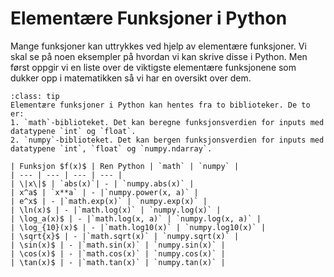 # Elementære Funksjoner i Python

Mange funksjoner kan uttrykkes ved hjelp av elementære funksjoner. Vi skal se på noen eksempler på hvordan vi kan skrive disse i Python. Men først oppgir vi en liste over de viktigste elementære funksjonene som dukker opp i matematikken så vi har en oversikt over dem.

```{admonition}  Liste over elementære funksjoner
:class: tip
Elementære funksjoner i Python kan hentes fra to biblioteker. De to er:
1. `math`-biblioteket. Det kan beregne funksjonsverdien for inputs med datatypene `int` og `float`.
2. `numpy`-biblioteket. Det kan bergen funksjonsverdien for inputs med datatypene `int`, `float` og `numpy.ndarray`.

| Funksjon $f(x)$ | Ren Python | `math` | `numpy` |
| --- | --- | --- | --- |
| \|x\|$ | `abs(x)`| - | `numpy.abs(x)` |
| x^a$ | `x**a` | - |`numpy.power(x, a)` |
| e^x$ | - |`math.exp(x)` | `numpy.exp(x)` |
| \ln(x)$ | - |`math.log(x)` | `numpy.log(x)` |
| \log_a(x)$ | - |`math.log(x, a)` | `numpy.log(x, a)` |
| \log_{10}(x)$ | - |`math.log10(x)` | `numpy.log10(x)` |
| \sqrt{x}$ | - |`math.sqrt(x)` | `numpy.sqrt(x)` |
| \sin(x)$ | - |`math.sin(x)` | `numpy.sin(x)` |
| \cos(x)$ | - |`math.cos(x)` | `numpy.cos(x)` |
| \tan(x)$ | - |`math.tan(x)` | `numpy.tan(x)` |


```